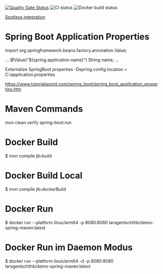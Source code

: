 [![Quality Gate Status](https://sonarcloud.io/api/project_badges/measure?project=lars-gentsch-thb_demo-spring-maven&metric=alert_status)](https://sonarcloud.io/summary/new_code?id=lars-gentsch-thb_demo-spring-maven) ![CI status](https://github.com/lars-gentsch-thb/demo-spring-maven/actions/workflows/maven.yml/badge.svg) ![Docker build status](https://github.com/lars-gentsch-thb/demo-spring-maven/actions/workflows/docker.yml/badge.svg)

[Spotless integration](https://github.com/diffplug/spotless/tree/main/plugin-maven)

# Spring Boot Application Properties

import org.springframework.beans.factory.annotation.Value;

...
@Value("${spring.application.name}")
String name;
...

Externalize SpringBoot properties
-Dspring.config.location = C:\application.properties

https://www.tutorialspoint.com/spring_boot/spring_boot_application_properties.htm

# Maven Commands
mvn clean verify spring-boot:run

# Docker Build
$ mvn compile jib:build

# Docker Build Local
$ mvn compile jib:dockerBuild

# Docker Run
$ docker run --platform linux/arm64 -p 8080:8080 larsgentschthb/demo-spring-maven:latest

# Docker Run im Daemon Modus
$ docker run --platform linux/arm64 -d -p 8080:8080 larsgentschthb/demo-spring-maven:latest


